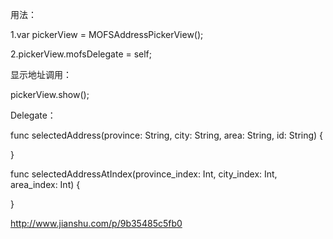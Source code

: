 用法：

1.var pickerView = MOFSAddressPickerView();

2.pickerView.mofsDelegate = self;

显示地址调用：

pickerView.show();

Delegate：

func selectedAddress(province: String, city: String, area: String, id: String) {
        
}
    
func selectedAddressAtIndex(province_index: Int, city_index: Int, area_index: Int) {
        
  
}

http://www.jianshu.com/p/9b35485c5fb0
